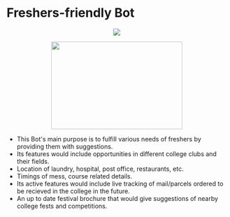 # Freshers-friendly Bot
<p align="center">
<img src="https://miro.medium.com/max/300/1*YVTFl1UEkt3_rkez-DIU9w.png">
</p>
<p align="center">
<img width="300" height="200" src = "https://raw.githubusercontent.com/govindgoel/FrshrsHelp-Bot/master/photo_2020-03-26_00-44-53.jpg?token=AMTGGNYMXLAXCX6757AN2K26QTUGQ">
</p>
<ul>
  <li>This Bot's main purpose is to fulfill various needs of freshers by providing them with suggestions.</li>
  <li>Its features would include opportunities in different college clubs and their fields.</li>
  <li>Location of laundry, hospital, post office, restaurants, etc.</li>
  <li>Timings of mess, course related details.</li>
  <li>Its active features would include live tracking of mail/parcels ordered to be recieved in the college in the future.</li>   <li>An up to date festival brochure that would give suggestions of nearby college fests and competitions.</li>
<ul>
